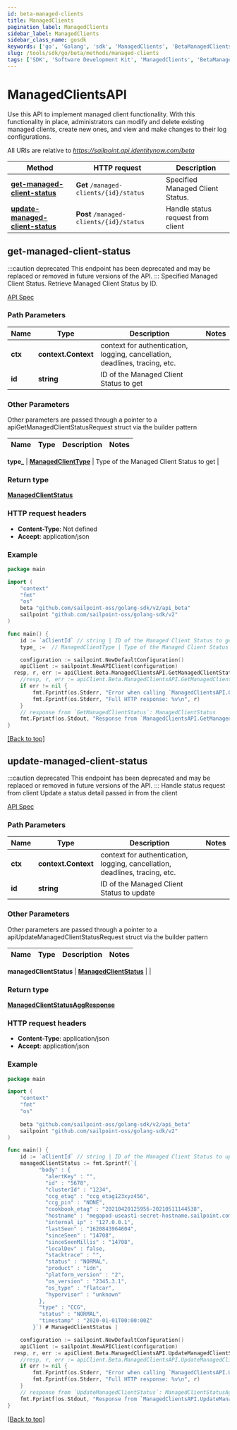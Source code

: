 ```yaml
---
id: beta-managed-clients
title: ManagedClients
pagination_label: ManagedClients
sidebar_label: ManagedClients
sidebar_class_name: gosdk
keywords: ['go', 'Golang', 'sdk', 'ManagedClients', 'BetaManagedClients'] 
slug: /tools/sdk/go/beta/methods/managed-clients
tags: ['SDK', 'Software Development Kit', 'ManagedClients', 'BetaManagedClients']
---
```


# ManagedClientsAPI
  Use this API to implement managed client functionality. 
With this functionality in place, administrators can modify and delete existing managed clients, create new ones, and view and make changes to their log configurations.
 
All URIs are relative to *https://sailpoint.api.identitynow.com/beta*

Method | HTTP request | Description
------------- | ------------- | -------------
[**get-managed-client-status**](#get-managed-client-status) | **Get** `/managed-clients/{id}/status` | Specified Managed Client Status.
[**update-managed-client-status**](#update-managed-client-status) | **Post** `/managed-clients/{id}/status` | Handle status request from client


## get-managed-client-status
:::caution deprecated 
This endpoint has been deprecated and may be replaced or removed in future versions of the API.
:::
Specified Managed Client Status.
Retrieve Managed Client Status by ID.

[API Spec](https://developer.sailpoint.com/docs/api/beta/get-managed-client-status)

### Path Parameters


Name | Type | Description  | Notes
------------- | ------------- | ------------- | -------------
**ctx** | **context.Context** | context for authentication, logging, cancellation, deadlines, tracing, etc.
**id** | **string** | ID of the Managed Client Status to get | 

### Other Parameters

Other parameters are passed through a pointer to a apiGetManagedClientStatusRequest struct via the builder pattern


Name | Type | Description  | Notes
------------- | ------------- | ------------- | -------------

 **type_** | [**ManagedClientType**](../models/managed-client-type) | Type of the Managed Client Status to get | 

### Return type

[**ManagedClientStatus**](../models/managed-client-status)

### HTTP request headers

- **Content-Type**: Not defined
- **Accept**: application/json

### Example

```go
package main

import (
	"context"
	"fmt"
	"os"
    beta "github.com/sailpoint-oss/golang-sdk/v2/api_beta"
	sailpoint "github.com/sailpoint-oss/golang-sdk/v2"
)

func main() {
    id := `aClientId` // string | ID of the Managed Client Status to get # string | ID of the Managed Client Status to get
    type_ :=  // ManagedClientType | Type of the Managed Client Status to get # ManagedClientType | Type of the Managed Client Status to get

	configuration := sailpoint.NewDefaultConfiguration()
	apiClient := sailpoint.NewAPIClient(configuration)
  resp, r, err := apiClient.Beta.ManagedClientsAPI.GetManagedClientStatus(context.Background(), id).Type_(type_).Execute()
	//resp, r, err := apiClient.Beta.ManagedClientsAPI.GetManagedClientStatus(context.Background(), id).Type_(type_).Execute()
	if err != nil {
		fmt.Fprintf(os.Stderr, "Error when calling `ManagedClientsAPI.GetManagedClientStatus``: %v\n", err)
		fmt.Fprintf(os.Stderr, "Full HTTP response: %v\n", r)
	}
	// response from `GetManagedClientStatus`: ManagedClientStatus
	fmt.Fprintf(os.Stdout, "Response from `ManagedClientsAPI.GetManagedClientStatus`: %v\n", resp)
}
```

[[Back to top]](#)

## update-managed-client-status
:::caution deprecated 
This endpoint has been deprecated and may be replaced or removed in future versions of the API.
:::
Handle status request from client
Update a status detail passed in from the client

[API Spec](https://developer.sailpoint.com/docs/api/beta/update-managed-client-status)

### Path Parameters


Name | Type | Description  | Notes
------------- | ------------- | ------------- | -------------
**ctx** | **context.Context** | context for authentication, logging, cancellation, deadlines, tracing, etc.
**id** | **string** | ID of the Managed Client Status to update | 

### Other Parameters

Other parameters are passed through a pointer to a apiUpdateManagedClientStatusRequest struct via the builder pattern


Name | Type | Description  | Notes
------------- | ------------- | ------------- | -------------

 **managedClientStatus** | [**ManagedClientStatus**](../models/managed-client-status) |  | 

### Return type

[**ManagedClientStatusAggResponse**](../models/managed-client-status-agg-response)

### HTTP request headers

- **Content-Type**: application/json
- **Accept**: application/json

### Example

```go
package main

import (
	"context"
	"fmt"
	"os"
    
    beta "github.com/sailpoint-oss/golang-sdk/v2/api_beta"
	sailpoint "github.com/sailpoint-oss/golang-sdk/v2"
)

func main() {
    id := `aClientId` // string | ID of the Managed Client Status to update # string | ID of the Managed Client Status to update
    managedClientStatus := fmt.Sprintf(`{
          "body" : {
            "alertKey" : "",
            "id" : "5678",
            "clusterId" : "1234",
            "ccg_etag" : "ccg_etag123xyz456",
            "ccg_pin" : "NONE",
            "cookbook_etag" : "20210420125956-20210511144538",
            "hostname" : "megapod-useast1-secret-hostname.sailpoint.com",
            "internal_ip" : "127.0.0.1",
            "lastSeen" : "1620843964604",
            "sinceSeen" : "14708",
            "sinceSeenMillis" : "14708",
            "localDev" : false,
            "stacktrace" : "",
            "status" : "NORMAL",
            "product" : "idn",
            "platform_version" : "2",
            "os_version" : "2345.3.1",
            "os_type" : "flatcar",
            "hypervisor" : "unknown"
          },
          "type" : "CCG",
          "status" : "NORMAL",
          "timestamp" : "2020-01-01T00:00:00Z"
        }`) # ManagedClientStatus | 

	configuration := sailpoint.NewDefaultConfiguration()
	apiClient := sailpoint.NewAPIClient(configuration)
  resp, r, err := apiClient.Beta.ManagedClientsAPI.UpdateManagedClientStatus(context.Background(), id).ManagedClientStatus(managedClientStatus).Execute()
	//resp, r, err := apiClient.Beta.ManagedClientsAPI.UpdateManagedClientStatus(context.Background(), id).ManagedClientStatus(managedClientStatus).Execute()
	if err != nil {
		fmt.Fprintf(os.Stderr, "Error when calling `ManagedClientsAPI.UpdateManagedClientStatus``: %v\n", err)
		fmt.Fprintf(os.Stderr, "Full HTTP response: %v\n", r)
	}
	// response from `UpdateManagedClientStatus`: ManagedClientStatusAggResponse
	fmt.Fprintf(os.Stdout, "Response from `ManagedClientsAPI.UpdateManagedClientStatus`: %v\n", resp)
}
```

[[Back to top]](#)

